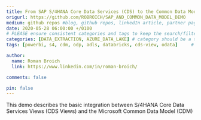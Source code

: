 ```yaml
---
title: From SAP S/4HANA Core Data Services (CDS) to the Common Data Model (CDM) on Azure Data Lake Gen2 (ADLS Gen2)
origurl: https://github.com/ROBROICH/SAP_AND_COMMON_DATA_MODEL_DEMO
medium: github repos #blog, github repos, linkedIn article, partner pages
date: 2020-05-28 06:00:00 +/0100
# PLEASE ensure consistent categories and tags to keep the search/filtering meaningful!
categories: [DATA_EXTRACTION, AZURE_DATA_LAKE] # category should be a topic and sub-category primary product
tags: [powerbi, s4, cdm, odp, adls, databricks, cds-view, odata]     # TAG names should always be lowercase

author:
  name: Roman Broich
  link: https://www.linkedin.com/in/roman-broich/

comments: false

pin: false
---
```


This demo describes the basic integration between S/4HANA Core Data Services Views (CDS Views) and the Microsoft Common Data Model (CDM)
